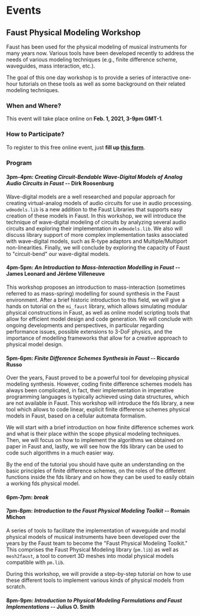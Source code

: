 # Events

## Faust Physical Modeling Workshop

Faust has been used for the physical modeling of musical instruments for many years now. Various tools have been developed recently to address the needs of various modeling techniques (e.g., finite difference scheme, waveguides, mass interaction, etc.).

The goal of this one day workshop is to provide a series of interactive one-hour tutorials on these tools as well as some background on their related modeling techniques.

### When and Where?

This event will take place online on **Feb. 1, 2021, 3-9pm GMT-1**. 

### How to Participate?

To register to this free online event, just **fill up [this form](https://forms.gle/AzoPwBX7wwRcLBEf7)**.  

### Program

#### **3pm-4pm:** *Creating Circuit-Bendable Wave-Digital Models of Analog Audio Circuits in Faust* -- Dirk Roosenburg

Wave-digital models are a well researched and popular approach for creating virtual-analog models of audio circuits for use in audio processing. `wdmodels.lib` is a new addition to the Faust Libraries that supports easy creation of these models in Faust. In this workshop, we will introduce the technique of wave-digital modeling of circuits by analyzing several audio circuits and exploring their implementation in `wdmodels.lib`. We also will discuss library support of more complex implementation tasks associated with wave-digital models, such as R-type adaptors and Multiple/Multiport non-linearities. Finally, we will conclude by exploring the capacity of Faust to "circuit-bend" our wave-digital models.

#### **4pm-5pm:** *An Introduction to Mass-Interaction Modelling in Faust* -- James Leonard and Jérôme Villeneuve

This workshop proposes an introduction to mass-interaction (sometimes referred to as mass-spring) modelling for sound synthesis in the Faust environment. After a brief historic introduction to this field, we will give a hands on tutorial on the `mi_faust` library, which allows simulating modular physical constructions in Faust, as well as online model scripting tools that allow for efficient model design and code generation. We will conclude with ongoing developments and perspectives, in particular regarding performance issues, possible extensions to 3-DoF physics, and the importance of modelling frameworks that allow for a creative approach to physical model design.

#### **5pm-6pm:** *Finite Difference Schemes Synthesis in Faust* -- Riccardo Russo

Over the years, Faust proved to be a powerful tool for developing physical modeling synthesis. However, coding finite difference schemes models has always been complicated, in fact, their implementation in imperative programming languages is typically achieved using data structures, which are not available in Faust. This workshop will introduce the fds library, a new tool which allows to code linear, explicit finite difference schemes physical models in Faust, based on a cellular automata formalism.

We will start with a brief introduction on how finite difference schemes work and what is their place within the scope physical modeling techniques. Then, we will focus on how to implement the algorithms we obtained on paper in Faust and, lastly, we will see how the fds library can be used to code such algorithms in a much easier way.  

By the end of the tutorial you should have quite an understanding on the basic principles of finite difference schemes, on the roles of the different functions inside the fds library and on how they can be used to easily obtain a working fds physical model.

#### **6pm-7pm:** *break*

#### **7pm-8pm:** *Introduction to the Faust Physical Modeling Toolkit* -- Romain Michon

A series of tools to facilitate the implementation of waveguide and modal physical models of musical instruments have been developed over the years by the Faust team to become the "Faust Physical Modeling Toolkit." This comprises the Faust Physical Modeling library (`pm.lib`) as well as `mesh2faust`, a tool to convert 3D meshes into modal physical models compatible with `pm.lib`.

During this workshop, we will provide a step-by-step tutorial on how to use these different tools to implement various kinds of physical models from scratch.  

#### **8pm-9pm:** *Introduction to Physical Modeling Formulations and Faust Implementations* -- Julius O. Smith
